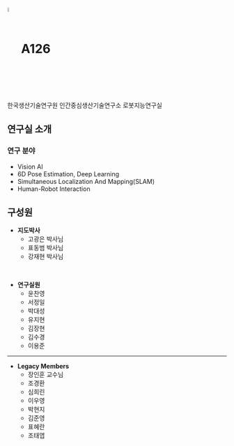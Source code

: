 # <img src="https://github.com/user-attachments/assets/3b4125e9-d209-40f1-8b83-da97b554595b" style="vertical-align: middle;" width=5% height=5%> A126
한국생산기술연구원 인간중심생산기술연구소 로봇지능연구실

## 연구실 소개
### 연구 분야
- Vision AI
- 6D Pose Estimation, Deep Learning
- Simultaneous Localization And Mapping(SLAM)
- Human-Robot Interaction

## 구성원
- **지도박사**
  - 고광은 박사님
  - 표동범 박사님
  - 강재현 박사님
    
<br/>

- **연구실원**
  - 윤찬영
  - 서정일
  - 박대성
  - 유지현
  - 김장현
  - 김수경
  - 이용준

<hr/>

- **Legacy Members**
  - 장인훈 교수님
  - 조경환
  - 심희린
  - 이우영
  - 박현지
  - 김준영
  - 표혜란
  - 조태엽
